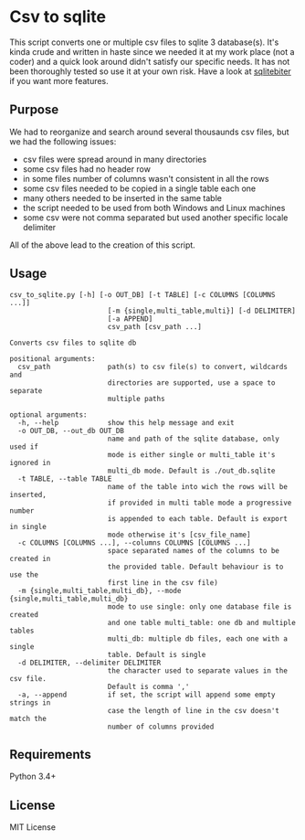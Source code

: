# Csv to sqlite
This script converts one or multiple csv files to sqlite 3 database(s).
It's kinda crude and written in haste since we needed it at my work place (not a coder)
and a quick look around didn't satisfy our specific needs.
It has not been thoroughly tested so use it at your own risk.
Have a look at [sqlitebiter](https://github.com/thombashi/sqlitebiter) if you want more features.

## Purpose
We had to reorganize and search around several thousaunds csv files, but we had the
following issues:
- csv files were spread around in many directories
- some csv files had no header row
- in some files number of columns wasn't consistent in all the rows
- some csv files needed to be copied in a single table each one
- many others needed to be inserted in the same table
- the script needed to be used from both Windows and Linux machines
- some csv were not comma separated but used another specific locale delimiter

All of the above lead to the creation of this script.

## Usage
```
csv_to_sqlite.py [-h] [-o OUT_DB] [-t TABLE] [-c COLUMNS [COLUMNS ...]]
                        [-m {single,multi_table,multi}] [-d DELIMITER]
                        [-a APPEND]
                        csv_path [csv_path ...]

Converts csv files to sqlite db

positional arguments:
  csv_path              path(s) to csv file(s) to convert, wildcards and
                        directories are supported, use a space to separate
                        multiple paths

optional arguments:
  -h, --help            show this help message and exit
  -o OUT_DB, --out_db OUT_DB
                        name and path of the sqlite database, only used if
                        mode is either single or multi_table it's ignored in
                        multi_db mode. Default is ./out_db.sqlite
  -t TABLE, --table TABLE
                        name of the table into wich the rows will be inserted,
                        if provided in multi table mode a progressive number
                        is appended to each table. Default is export in single
                        mode otherwise it's [csv_file_name]
  -c COLUMNS [COLUMNS ...], --columns COLUMNS [COLUMNS ...]
                        space separated names of the columns to be created in
                        the provided table. Default behaviour is to use the
                        first line in the csv file)
  -m {single,multi_table,multi_db}, --mode {single,multi_table,multi_db}
                        mode to use single: only one database file is created
                        and one table multi_table: one db and multiple tables
                        multi_db: multiple db files, each one with a single
                        table. Default is single
  -d DELIMITER, --delimiter DELIMITER
                        the character used to separate values in the csv file.
                        Default is comma ','
  -a, --append          if set, the script will append some empty strings in
                        case the length of line in the csv doesn't match the
                        number of columns provided
```

## Requirements
Python 3.4+

## License 
MIT License

